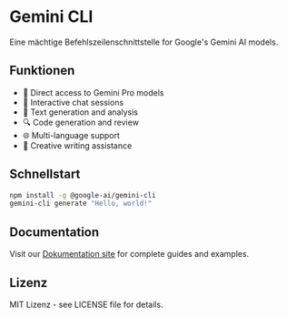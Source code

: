 # Gemini CLI

Eine mächtige Befehlszeilenschnittstelle for Google's Gemini AI models.

## Funktionen

- 🤖 Direct access to Gemini Pro models
- 💬 Interactive chat sessions
- 📝 Text generation and analysis
- 🔍 Code generation and review
- 🌐 Multi-language support
- 🎨 Creative writing assistance

## Schnellstart

```bash
npm install -g @google-ai/gemini-cli
gemini-cli generate "Hello, world!"
```

## Documentation

Visit our [Dokumentation site](https://gemini-cli-docs.pages.dev) for complete guides and examples.

## Lizenz

MIT Lizenz - see LICENSE file for details.

